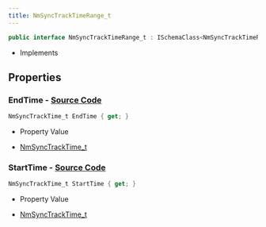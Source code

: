 ```yaml
---
title: NmSyncTrackTimeRange_t
---
```


```csharp
public interface NmSyncTrackTimeRange_t : ISchemaClass<NmSyncTrackTimeRange_t>, ISchemaField, ISchemaClass, INativeHandle
```

- Implements

## Properties

### **EndTime** - [Source Code](https://github.com/swiftly-solution/swiftlys2/blob/main/managed/src/SwiftlyS2.Generated/Schemas/Interfaces/NmSyncTrackTimeRange_t.cs#L18)

```csharp
NmSyncTrackTime_t EndTime { get; }
```

- Property Value

- [NmSyncTrackTime_t](/docs/api/shared/schemadefinitions/nmsynctracktime_t)

### **StartTime** - [Source Code](https://github.com/swiftly-solution/swiftlys2/blob/main/managed/src/SwiftlyS2.Generated/Schemas/Interfaces/NmSyncTrackTimeRange_t.cs#L16)

```csharp
NmSyncTrackTime_t StartTime { get; }
```

- Property Value

- [NmSyncTrackTime_t](/docs/api/shared/schemadefinitions/nmsynctracktime_t)

